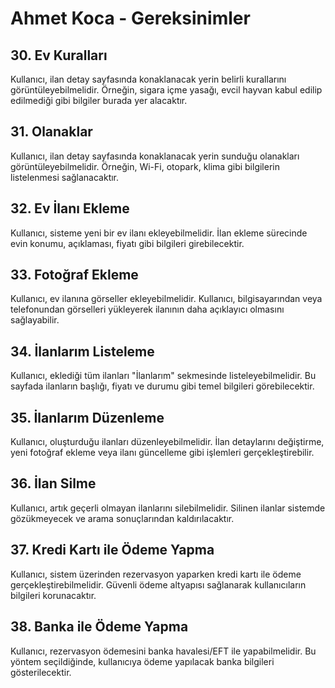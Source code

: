 # Ahmet Koca - Gereksinimler

## 30. Ev Kuralları  
Kullanıcı, ilan detay sayfasında konaklanacak yerin belirli kurallarını görüntüleyebilmelidir. Örneğin, sigara içme yasağı, evcil hayvan kabul edilip edilmediği gibi bilgiler burada yer alacaktır.

## 31. Olanaklar  
Kullanıcı, ilan detay sayfasında konaklanacak yerin sunduğu olanakları görüntüleyebilmelidir. Örneğin, Wi-Fi, otopark, klima gibi bilgilerin listelenmesi sağlanacaktır.

## 32. Ev İlanı Ekleme  
Kullanıcı, sisteme yeni bir ev ilanı ekleyebilmelidir. İlan ekleme sürecinde evin konumu, açıklaması, fiyatı gibi bilgileri girebilecektir.

## 33. Fotoğraf Ekleme  
Kullanıcı, ev ilanına görseller ekleyebilmelidir. Kullanıcı, bilgisayarından veya telefonundan görselleri yükleyerek ilanının daha açıklayıcı olmasını sağlayabilir.

## 34. İlanlarım Listeleme  
Kullanıcı, eklediği tüm ilanları "İlanlarım" sekmesinde listeleyebilmelidir. Bu sayfada ilanların başlığı, fiyatı ve durumu gibi temel bilgileri görebilecektir.

## 35. İlanlarım Düzenleme  
Kullanıcı, oluşturduğu ilanları düzenleyebilmelidir. İlan detaylarını değiştirme, yeni fotoğraf ekleme veya ilanı güncelleme gibi işlemleri gerçekleştirebilir.

## 36. İlan Silme  
Kullanıcı, artık geçerli olmayan ilanlarını silebilmelidir. Silinen ilanlar sistemde gözükmeyecek ve arama sonuçlarından kaldırılacaktır.

## 37. Kredi Kartı ile Ödeme Yapma  
Kullanıcı, sistem üzerinden rezervasyon yaparken kredi kartı ile ödeme gerçekleştirebilmelidir. Güvenli ödeme altyapısı sağlanarak kullanıcıların bilgileri korunacaktır.

## 38. Banka ile Ödeme Yapma  
Kullanıcı, rezervasyon ödemesini banka havalesi/EFT ile yapabilmelidir. Bu yöntem seçildiğinde, kullanıcıya ödeme yapılacak banka bilgileri gösterilecektir.
